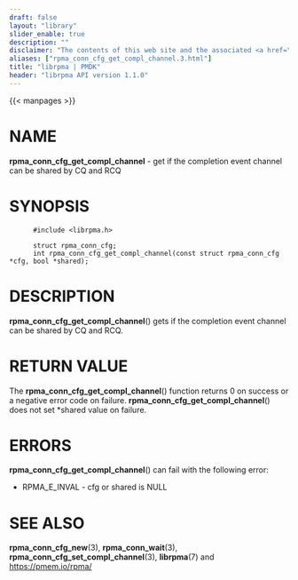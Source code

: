 ```yaml
---
draft: false
layout: "library"
slider_enable: true
description: ""
disclaimer: "The contents of this web site and the associated <a href=\"https://github.com/pmem\">GitHub repositories</a> are BSD-licensed open source."
aliases: ["rpma_conn_cfg_get_compl_channel.3.html"]
title: "librpma | PMDK"
header: "librpma API version 1.1.0"
---
```

{{< manpages >}}

[comment]: <> (SPDX-License-Identifier: BSD-3-Clause)
[comment]: <> (Copyright 2020-2022, Intel Corporation)

NAME
====

**rpma\_conn\_cfg\_get\_compl\_channel** - get if the completion event
channel can be shared by CQ and RCQ

SYNOPSIS
========

          #include <librpma.h>

          struct rpma_conn_cfg;
          int rpma_conn_cfg_get_compl_channel(const struct rpma_conn_cfg *cfg, bool *shared);

DESCRIPTION
===========

**rpma\_conn\_cfg\_get\_compl\_channel**() gets if the completion event
channel can be shared by CQ and RCQ.

RETURN VALUE
============

The **rpma\_conn\_cfg\_get\_compl\_channel**() function returns 0 on
success or a negative error code on failure.
**rpma\_conn\_cfg\_get\_compl\_channel**() does not set \*shared value
on failure.

ERRORS
======

**rpma\_conn\_cfg\_get\_compl\_channel**() can fail with the following
error:

-   RPMA\_E\_INVAL - cfg or shared is NULL

SEE ALSO
========

**rpma\_conn\_cfg\_new**(3), **rpma\_conn\_wait**(3),
**rpma\_conn\_cfg\_set\_compl\_channel**(3), **librpma**(7) and
https://pmem.io/rpma/
